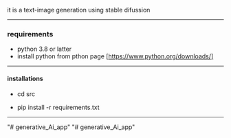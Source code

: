 it is a text-image generation using stable difussion
***
### requirements 
- python 3.8 or latter
- install python from pthon page [https://www.python.org/downloads/]
***
#### installations
- cd src

- pip install -r requirements.txt
***

"# generative_Ai_app" 
"# generative_Ai_app" 
